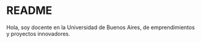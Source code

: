 # README
Hola, soy docente en la Universidad de Buenos Aires, de emprendimientos y proyectos innovadores.
